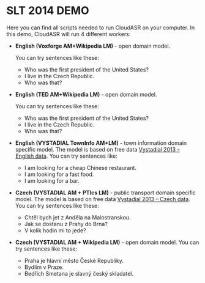 SLT 2014 DEMO
=============

Here you can find all scripts needed to run CloudASR on your computer.
In this demo, CloudASR will run 4 different workers:

  - **English (Voxforge AM+Wikipedia LM)** - open domain model.

    You can try sentences like these:
    - Who was the first president of the United States?
    - I live in the Czech Republic.
    - Who was that?

  - **English (TED AM+Wikipedia LM)** - open domain model.

    You can try sentences like these:
    - Who was the first president of the United States?
    - I live in the Czech Republic.
    - Who was that?

  - **English (VYSTADIAL TownInfo AM+LM)** - town information domain specific model.
    The model is based on free data [Vystadial 2013 – English data](https://lindat.mff.cuni.cz/repository/xmlui/handle/11858/00-097C-0000-0023-4671-4).
    You can try sentences like:
    - I am looking for a cheap Chinese restaurant.
    - I am looking for a fast food.
    - I am looking for a bar.

  - **Czech (VYSTADIAL AM + PTIcs LM)** - public transport domain specific model.
    The model is based on free data [Vystadial 2013 – Czech data](https://lindat.mff.cuni.cz/repository/xmlui/handle/11858/00-097C-0000-0023-4670-6).
    You can try sentences like these:
    - Chtěl bych jet z Anděla na Malostranskou.
    - Jak se dostanu z Prahy do Brna?
    - V kolik hodin mi to jede?

  - **Czech (VYSTADIAL AM + Wikipedia LM)** - open domain model. You can try sentences like these:
    - Praha je hlavní město České Republiky.
    - Bydlím v Praze.
    - Bedřich Smetana je slavný český skladatel.
